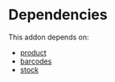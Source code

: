 # Dependencies

This addon depends on:

- [product](https://github.com/bringout/oca-ocb-sale)
- [barcodes](https://github.com/bringout/oca-ocb-technical)
- [stock](https://github.com/bringout/oca-ocb-warehouse)
